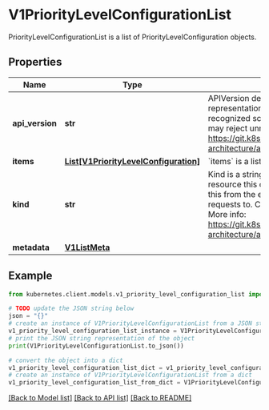 # V1PriorityLevelConfigurationList

PriorityLevelConfigurationList is a list of PriorityLevelConfiguration objects.

## Properties

Name | Type | Description | Notes
------------ | ------------- | ------------- | -------------
**api_version** | **str** | APIVersion defines the versioned schema of this representation of an object. Servers should convert recognized schemas to the latest internal value, and may reject unrecognized values. More info: https://git.k8s.io/community/contributors/devel/sig-architecture/api-conventions.md#resources | [optional] 
**items** | [**List[V1PriorityLevelConfiguration]**](V1PriorityLevelConfiguration.md) | &#x60;items&#x60; is a list of request-priorities. | 
**kind** | **str** | Kind is a string value representing the REST resource this object represents. Servers may infer this from the endpoint the kubernetes.client submits requests to. Cannot be updated. In CamelCase. More info: https://git.k8s.io/community/contributors/devel/sig-architecture/api-conventions.md#types-kinds | [optional] 
**metadata** | [**V1ListMeta**](V1ListMeta.md) |  | [optional] 

## Example

```python
from kubernetes.client.models.v1_priority_level_configuration_list import V1PriorityLevelConfigurationList

# TODO update the JSON string below
json = "{}"
# create an instance of V1PriorityLevelConfigurationList from a JSON string
v1_priority_level_configuration_list_instance = V1PriorityLevelConfigurationList.from_json(json)
# print the JSON string representation of the object
print(V1PriorityLevelConfigurationList.to_json())

# convert the object into a dict
v1_priority_level_configuration_list_dict = v1_priority_level_configuration_list_instance.to_dict()
# create an instance of V1PriorityLevelConfigurationList from a dict
v1_priority_level_configuration_list_from_dict = V1PriorityLevelConfigurationList.from_dict(v1_priority_level_configuration_list_dict)
```
[[Back to Model list]](../README.md#documentation-for-models) [[Back to API list]](../README.md#documentation-for-api-endpoints) [[Back to README]](../README.md)


